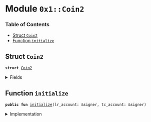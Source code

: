 
<a name="0x1_Coin2"></a>

# Module `0x1::Coin2`

### Table of Contents

-  [Struct `Coin2`](#0x1_Coin2_Coin2)
-  [Function `initialize`](#0x1_Coin2_initialize)



<a name="0x1_Coin2_Coin2"></a>

## Struct `Coin2`



<pre><code><b>struct</b> <a href="#0x1_Coin2">Coin2</a>
</code></pre>



<details>
<summary>Fields</summary>


<dl>
<dt>

<code>dummy_field: bool</code>
</dt>
<dd>

</dd>
</dl>


</details>

<a name="0x1_Coin2_initialize"></a>

## Function `initialize`



<pre><code><b>public</b> <b>fun</b> <a href="#0x1_Coin2_initialize">initialize</a>(lr_account: &signer, tc_account: &signer)
</code></pre>



<details>
<summary>Implementation</summary>


<pre><code><b>public</b> <b>fun</b> <a href="#0x1_Coin2_initialize">initialize</a>(
    lr_account: &signer,
    tc_account: &signer,
) {
    // Register the <a href="#0x1_Coin2">Coin2</a> currency.
    <b>let</b> (coin2_mint_cap, coin2_burn_cap) =
        <a href="Libra.md#0x1_Libra_register_currency">Libra::register_currency</a>&lt;<a href="#0x1_Coin2">Coin2</a>&gt;(
            lr_account,
            tc_account,
            <a href="FixedPoint32.md#0x1_FixedPoint32_create_from_rational">FixedPoint32::create_from_rational</a>(1, 2), // exchange rate <b>to</b> <a href="LBR.md#0x1_LBR">LBR</a>
            <b>false</b>,   // is_synthetic
            1000000, // scaling_factor = 10^6
            100,     // fractional_part = 10^2
            b"<a href="#0x1_Coin2">Coin2</a>",
        );
    <a href="Libra.md#0x1_Libra_publish_mint_capability">Libra::publish_mint_capability</a>&lt;<a href="#0x1_Coin2">Coin2</a>&gt;(tc_account, coin2_mint_cap, tc_account);
    <a href="Libra.md#0x1_Libra_publish_burn_capability">Libra::publish_burn_capability</a>&lt;<a href="#0x1_Coin2">Coin2</a>&gt;(tc_account, coin2_burn_cap, tc_account);
}
</code></pre>



</details>
